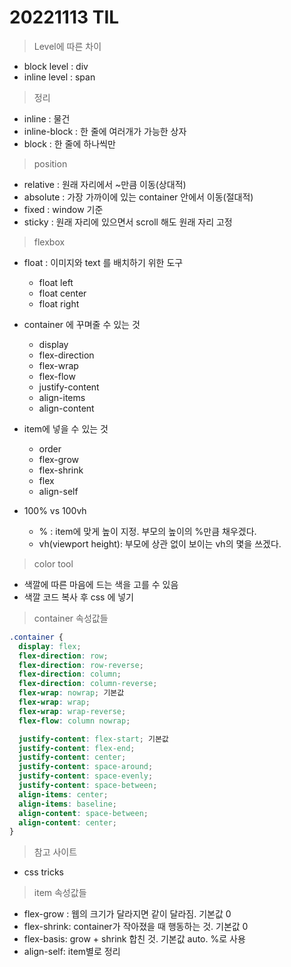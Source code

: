# 20221113 TIL

> Level에 따른 차이

- block level : div
- inline level : span

> 정리

- inline : 물건
- inline-block : 한 줄에 여러개가 가능한 상자
- block : 한 줄에 하나씩만 

> position 

- relative : 원래 자리에서 ~만큼 이동(상대적)
- absolute : 가장 가까이에 있는 container 안에서 이동(절대적)
- fixed : window 기준
- sticky : 원래 자리에 있으면서 scroll 해도 원래 자리 고정

> flexbox

- float : 이미지와 text 를 배치하기 위한 도구

  - float left
  - float center
  - float right

- container 에 꾸며줄 수 있는 것

  - display
  - flex-direction
  - flex-wrap
  - flex-flow
  - justify-content
  - align-items
  - align-content

- item에 넣을 수 있는 것

  - order
  - flex-grow
  - flex-shrink
  - flex
  - align-self

- 100% vs 100vh

  -  % : item에 맞게 높이 지정. 부모의 높이의 %만큼 채우겠다.
  -  vh(viewport height): 부모에 상관 없이 보이는 vh의 몇을 쓰겠다.

> color tool

- 색깔에 따른 마음에 드는 색을 고를 수 있음
- 색깔 코드 복사 후 css 에 넣기

> container 속성값들

```css
.container {
  display: flex;
  flex-direction: row;
  flex-direction: row-reverse;
  flex-direction: column;
  flex-direction: column-reverse;
  flex-wrap: nowrap; 기본값
  flex-wrap: wrap;
  flex-wrap: wrap-reverse;
  flex-flow: column nowrap;

  justify-content: flex-start; 기본값
  justify-content: flex-end; 
  justify-content: center;
  justify-content: space-around;
  justify-content: space-evenly;
  justify-content: space-between;
  align-items: center;
  align-items: baseline;
  align-content: space-between;
  align-content: center;
}
```

> 참고 사이트

- css tricks

> item 속성값들

- flex-grow : 웹의 크기가 달라지면 같이 달라짐. 기본값 0
- flex-shrink: container가 작아졌을 때 행동하는 것. 기본값 0
- flex-basis: grow + shrink 합친 것. 기본값 auto. %로 사용
- align-self: item별로 정리